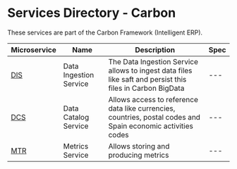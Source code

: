 # Services Directory - Carbon

These services are part of the Carbon Framework (Intelligent ERP).

| Microservice | Name | Description | Spec |
| - | - | - | - |
| [DIS](./dis.md) | Data Ingestion Service | The Data Ingestion Service allows to ingest data files like saft and persist this files in Carbon BigData | --- |
| [DCS](./dcs.md) | Data Catalog Service | Allows access to reference data like currencies, countries, postal codes and Spain economic activities codes | --- |
| [MTR](./mtr.md) | Metrics Service | Allows storing and producing metrics | --- |

